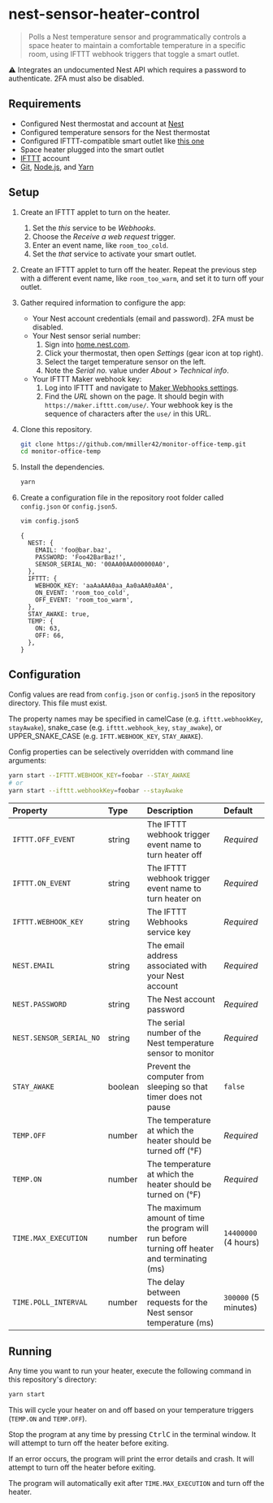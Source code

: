 # nest-sensor-heater-control

> Polls a Nest temperature sensor and programmatically controls a space heater to maintain a comfortable temperature in a specific room, using IFTTT webhook triggers that toggle a smart outlet.

⚠️ Integrates an undocumented Nest API which requires a password to authenticate. 2FA must also be disabled.

## Requirements

* Configured Nest thermostat and account at [Nest](https://home.nest.com/)
* Configured temperature sensors for the Nest thermostat
* Configured IFTTT-compatible smart outlet like [this one](https://www.amazon.com/gp/product/B07CVFD2KC/)
* Space heater plugged into the smart outlet
* [IFTTT](https://ifttt.com/) account
* [Git](https://git-scm.com/), [Node.js](https://nodejs.org/), and [Yarn](https://yarnpkg.com/)

## Setup

1. Create an IFTTT applet to turn on the heater.

   1. Set the *this* service to be *Webhooks*.
   1. Choose the *Receive a web request* trigger.
   1. Enter an event name, like `room_too_cold`.
   1. Set the *that* service to activate your smart outlet.

1. Create an IFTTT applet to turn off the heater. Repeat the previous step with a different event name, like `room_too_warm`, and set it to turn off your outlet.

1. Gather required information to configure the app:

    * Your Nest account credentials (email and password). 2FA must be disabled.
    * Your Nest sensor serial number:
        1. Sign into [home.nest.com](https://home.nest.com/).
        1. Click your thermostat, then open *Settings* (gear icon at top right).
        1. Select the target temperature sensor on the left.
        1. Note the *Serial no.* value under *About* &gt; *Technical info*.
    * Your IFTTT Maker webhook key:
        1. Log into IFTTT and navigate to [Maker Webhooks settings](https://ifttt.com/services/maker_webhooks/settings).
        1. Find the *URL* shown on the page. It should begin with `https://maker.ifttt.com/use/`. Your webhook key is the sequence of characters after the `use/` in this URL.

1. Clone this repository.

    ```sh
    git clone https://github.com/mmiller42/monitor-office-temp.git
    cd monitor-office-temp
    ```

1. Install the dependencies.

    ```sh
    yarn
    ```

1. Create a configuration file in the repository root folder called `config.json` or `config.json5`.

    ```sh
    vim config.json5
    ```

    ```json5
    {
      NEST: {
        EMAIL: 'foo@bar.baz',
        PASSWORD: 'Foo42BarBaz!',
        SENSOR_SERIAL_NO: '00AA00AA000000A0',
      },
      IFTTT: {
        WEBHOOK_KEY: 'aaAaAAA0aa_Aa0aAA0aA0A',
        ON_EVENT: 'room_too_cold',
        OFF_EVENT: 'room_too_warm',
      },
      STAY_AWAKE: true,
      TEMP: {
        ON: 63,
        OFF: 66,
      },
    }
    ```

## Configuration

Config values are read from `config.json` or `config.json5` in the repository directory. This file must exist.

The property names may be specified in camelCase (e.g. `ifttt.webhookKey`, `stayAwake`), snake_case (e.g. `ifttt.webhook_key`, `stay_awake`), or UPPER_SNAKE_CASE (e.g. `IFTT.WEBHOOK_KEY`, `STAY_AWAKE`).

Config properties can be selectively overridden with command line arguments:

```sh
yarn start --IFTTT.WEBHOOK_KEY=foobar --STAY_AWAKE
# or
yarn start --ifttt.webhookKey=foobar --stayAwake
```

|Property|Type|Description|Default|
|:-------|:---|:----------|:------|
|`IFTTT.OFF_EVENT`|string|The IFTTT webhook trigger event name to turn heater off|*Required*|
|`IFTTT.ON_EVENT`|string|The IFTTT webhook trigger event name to turn heater on|*Required*|
|`IFTTT.WEBHOOK_KEY`|string|The IFTTT Webhooks service key|*Required*|
|`NEST.EMAIL`|string|The email address associated with your Nest account|*Required*|
|`NEST.PASSWORD`|string|The Nest account password|*Required*|
|`NEST.SENSOR_SERIAL_NO`|string|The serial number of the Nest temperature sensor to monitor|*Required*|
|`STAY_AWAKE`|boolean|Prevent the computer from sleeping so that timer does not pause|`false`|
|`TEMP.OFF`|number|The temperature at which the heater should be turned off (°F)|*Required*|
|`TEMP.ON`|number|The temperature at which the heater should be turned on (°F)|*Required*|
|`TIME.MAX_EXECUTION`|number|The maximum amount of time the program will run before turning off heater and terminating (ms)|`14400000` (4 hours)|
|`TIME.POLL_INTERVAL`|number|The delay between requests for the Nest sensor temperature (ms)|`300000` (5 minutes)|

## Running

Any time you want to run your heater, execute the following command in this repository's directory:

```sh
yarn start
```

This will cycle your heater on and off based on your temperature triggers (`TEMP.ON` and `TEMP.OFF`).

Stop the program at any time by pressing <kbd>Ctrl</kbd><kbd>C</kbd> in the terminal window. It will attempt to turn off the heater before exiting.

If an error occurs, the program will print the error details and crash. It will attempt to turn off the heater before exiting.

The program will automatically exit after `TIME.MAX_EXECUTION` and turn off the heater.
